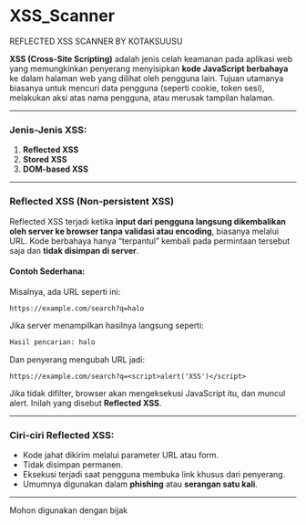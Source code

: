 # XSS_Scanner
REFLECTED XSS SCANNER BY KOTAKSUUSU


**XSS (Cross-Site Scripting)** adalah jenis celah keamanan pada aplikasi web yang memungkinkan penyerang menyisipkan **kode JavaScript berbahaya** ke dalam halaman web yang dilihat oleh pengguna lain. Tujuan utamanya biasanya untuk mencuri data pengguna (seperti cookie, token sesi), melakukan aksi atas nama pengguna, atau merusak tampilan halaman.

---

### Jenis-Jenis XSS:

1. **Reflected XSS**
2. **Stored XSS**
3. **DOM-based XSS**

---

### Reflected XSS (Non-persistent XSS)

Reflected XSS terjadi ketika **input dari pengguna langsung dikembalikan oleh server ke browser tanpa validasi atau encoding**, biasanya melalui URL. Kode berbahaya hanya “terpantul” kembali pada permintaan tersebut saja dan **tidak disimpan di server**.

#### Contoh Sederhana:

Misalnya, ada URL seperti ini:

```
https://example.com/search?q=halo
```

Jika server menampilkan hasilnya langsung seperti:

```html
Hasil pencarian: halo
```

Dan penyerang mengubah URL jadi:

```
https://example.com/search?q=<script>alert('XSS')</script>
```

Jika tidak difilter, browser akan mengeksekusi JavaScript itu, dan muncul alert. Inilah yang disebut **Reflected XSS**.

---

### Ciri-ciri Reflected XSS:

* Kode jahat dikirim melalui parameter URL atau form.
* Tidak disimpan permanen.
* Eksekusi terjadi saat pengguna membuka link khusus dari penyerang.
* Umumnya digunakan dalam **phishing** atau **serangan satu kali**.

---

Mohon digunakan dengan bijak
